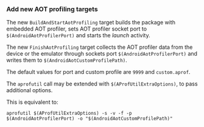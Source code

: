 ### Add new AOT profiling targets

The new `BuildAndStartAotProfiling` target builds the package with
embedded AOT profiler, sets AOT profiler socket port to
`$(AndroidAotProfilerPort)` and starts the *launch* activity.

The new `FinishAotProfiling` target collects the AOT profiler data
from the device or the emulator through sockets port
`$(AndroidAotProfilerPort)` and writes them to
`$(AndroidAotCustomProfilePath)`.

The default values for port and custom profile are `9999` and
`custom.aprof`.

The `aprofutil` call may be extended with
`$(AProfUtilExtraOptions)`, to pass additional options.

This is equivalent to:

    aprofutil $(AProfUtilExtraOptions) -s -v -f -p $(AndroidAotProfilerPort) -o "$(AndroidAotCustomProfilePath)"

